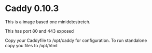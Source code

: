 # Caddy 0.10.3 

This is a image based one minideb:stretch.

This has port 80 and 443 exposed

Copy your Caddyfile to /opt/caddy for configuration.  To run standalone copy you files to /opt/html
